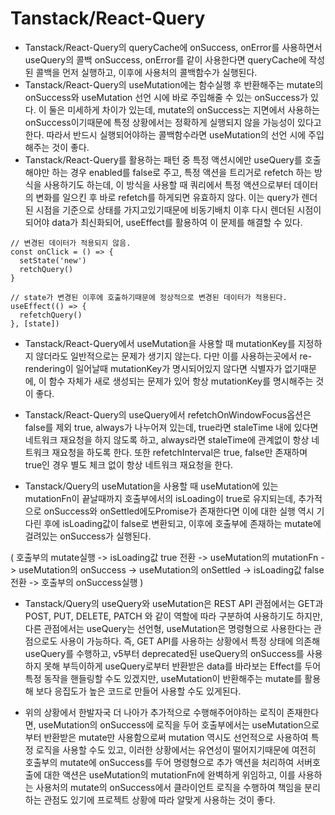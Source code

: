 # Tanstack/React-Query

- Tanstack/React-Query의 queryCache에 onSuccess, onError를 사용하면서 useQuery의 콜백 onSuccess, onError를 같이 사용한다면 queryCache에 작성된 콜백을 먼저 실행하고, 이후에 사용처의 콜백함수가 실행된다.
- Tanstack/React-Query의 useMutation에는 함수실행 후 반환해주는 mutate의 onSuccess와 useMutation 선언 시에 바로 주입해줄 수 있는 onSuccess가 있다. 이 둘은 미세하게 차이가 있는데, mutate의 onSuccess는 지면에서 사용하는 onSuccess이기때문에 특정 상황에서는 정확하게 실행되지 않을 가능성이 있다고 한다. 따라서 반드시 실행되어야하는 콜백함수라면 useMutation의 선언 시에 주입해주는 것이 좋다.
- Tanstack/React-Query를 활용하는 패턴 중 특정 액션시에만 useQuery를 호출해야만 하는 경우 enabled를 false로 주고, 특정 액션을 트리거로 refetch 하는 방식을 사용하기도 하는데, 이 방식을 사용할 때 쿼리에서 특정 액션으로부터 데이터의 변화를 일으킨 후 바로 refetch를 하게되면 유효하지 않다. 이는 query가 렌더된 시점을 기준으로 상태를 가지고있기때문에 비동기배치 이후 다시 렌더된 시점이 되어야 data가 최신화되어, useEffect를 활용하여 이 문제를 해결할 수 있다.

```
// 변경된 데이터가 적용되지 않음.
const onClick = () => {
  setState('new')
  retchQuery()
}

// state가 변경된 이후에 호출하기때문에 정상적으로 변경된 데이터가 적용된다.
useEffect(() => {
  refetchQuery()
}, [state])
```

- Tanstack/React-Query에서 useMutation을 사용할 때 mutationKey를 지정하지 않더라도 일반적으로는 문제가 생기지 않는다. 다만 이를 사용하는곳에서 re-rendering이 일어날때 mutationKey가 명시되어있지 않다면 식별자가 없기때문에, 이 함수 자체가 새로 생성되는 문제가 있어 항상 mutationKey를 명시해주는 것이 좋다.

- Tanstack/React-Query의 useQuery에서 refetchOnWindowFocus옵션은 false를 제외 true, always가 나누어져 있는데, true라면 staleTime 내에 있다면 네트워크 재요청을 하지 않도록 하고, always라면 staleTime에 관계없이 항상 네트워크 재요청을 하도록 한다. 또한 refetchInterval은 true, false만 존재하며 true인 경우 별도 체크 없이 항상 네트워크 재요청을 한다.

- Tanstack/Query의 useMutation을 사용할 때 useMutation에 있는 mutationFn이 끝날때까지 호출부에서의 isLoading이 true로 유지되는데, 추가적으로 onSuccess와 onSettled에도Promise가 존재한다면 이에 대한 실행 역시 기다린 후에 isLoading값이 false로 변환되고, 이후에 호출부에 존재하는 mutate에 걸려있는 onSuccess가 실행된다.

( 호출부의 mutate실행 -> isLoading값 true 전환 -> useMutation의 mutationFn -> useMutation의 onSuccess -> useMutation의 onSettled -> isLoading값 false 전환 -> 호출부의 onSuccess실행 )

- Tanstack/Query의 useQuery와 useMutation은 REST API 관점에서는 GET과 POST, PUT, DELETE, PATCH 와 같이 역할에 따라 구분하여 사용하기도 하지만, 다른 관점에서는 useQuery는 선언형, useMutation은 명령형으로 사용한다는 관점으로도 사용이 가능하다. 즉, GET API를 사용하는 상황에서 특정 상태에 의존해 useQuery를 수행하고, v5부터 deprecated된 useQuery의 onSuccess를 사용하지 못해 부득이하게 useQuery로부터 반환받은 data를 바라보는 Effect를 두어 특정 동작을 핸들링할 수도 있겠지만, useMutation이 반환해주는 mutate를 활용해 보다 응집도가 높은 코드로 만들어 사용할 수도 있게된다.

- 위의 상황에서 한발자국 더 나아가 추가적으로 수행해주어야하는 로직이 존재한다면, useMutation의 onSuccess에 로직을 두어 호출부에서는 useMutation으로부터 반환받은 mutate만 사용함으로써 mutation 역시도 선언적으로 사용하여 특정 로직을 사용할 수도 있고, 이러한 상황에서는 유연성이 떨어지기때문에 여전히 호출부의 mutate에 onSuccess를 두어 명령형으로 추가 액션을 처리하여 서버호출에 대한 액션은 useMutation의 mutationFn에 완벽하게 위임하고, 이를 사용하는 사용처의 mutate의 onSuccess에서 클라이언트 로직을 수행하여 책임을 분리하는 관점도 있기에 프로젝트 상황에 따라 알맞게 사용하는 것이 좋다.

